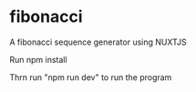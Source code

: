 # fibonacci
A fibonacci sequence generator using NUXTJS

Run npm install

Thrn run "npm run dev" to run the program
